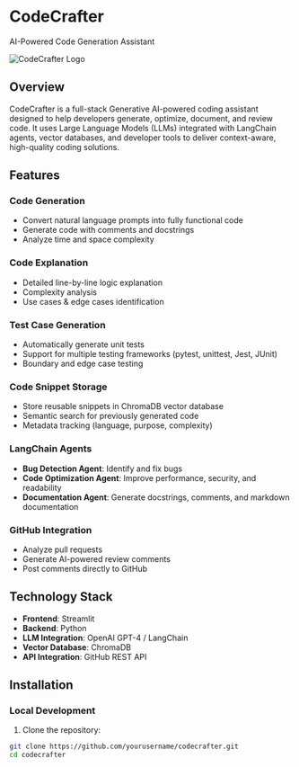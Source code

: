 # CodeCrafter

AI-Powered Code Generation Assistant

![CodeCrafter Logo](https://img.shields.io/badge/CodeCrafter-AI%20Powered-blue)

## Overview

CodeCrafter is a full-stack Generative AI-powered coding assistant designed to help developers generate, optimize, document, and review code. It uses Large Language Models (LLMs) integrated with LangChain agents, vector databases, and developer tools to deliver context-aware, high-quality coding solutions.

## Features

### Code Generation
- Convert natural language prompts into fully functional code
- Generate code with comments and docstrings
- Analyze time and space complexity

### Code Explanation
- Detailed line-by-line logic explanation
- Complexity analysis
- Use cases & edge cases identification

### Test Case Generation
- Automatically generate unit tests
- Support for multiple testing frameworks (pytest, unittest, Jest, JUnit)
- Boundary and edge case testing

### Code Snippet Storage
- Store reusable snippets in ChromaDB vector database
- Semantic search for previously generated code
- Metadata tracking (language, purpose, complexity)

### LangChain Agents
- **Bug Detection Agent**: Identify and fix bugs
- **Code Optimization Agent**: Improve performance, security, and readability
- **Documentation Agent**: Generate docstrings, comments, and markdown documentation

### GitHub Integration
- Analyze pull requests
- Generate AI-powered review comments
- Post comments directly to GitHub

## Technology Stack

- **Frontend**: Streamlit
- **Backend**: Python
- **LLM Integration**: OpenAI GPT-4 / LangChain
- **Vector Database**: ChromaDB
- **API Integration**: GitHub REST API

## Installation

### Local Development

1. Clone the repository:
```bash
git clone https://github.com/yourusername/codecrafter.git
cd codecrafter